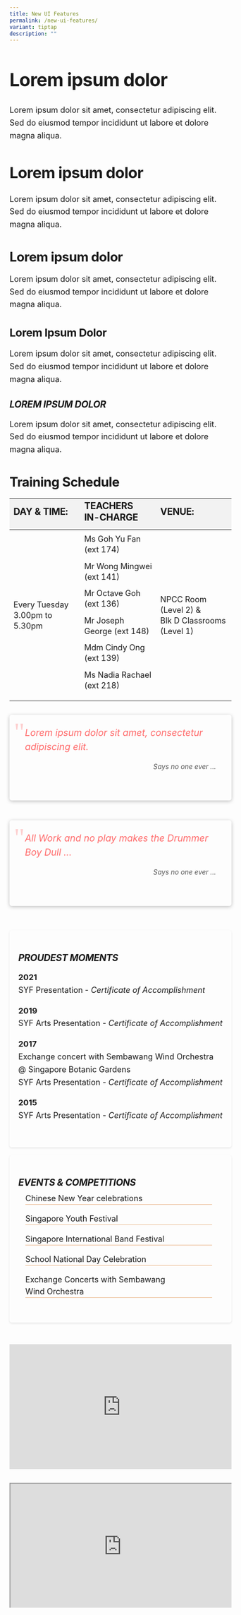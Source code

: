 ```yaml
---
title: New UI Features
permalink: /new-ui-features/
variant: tiptap
description: ""
---
```

<div class="yck-component">
	
<h1>Lorem ipsum dolor</h1>
                                        <p>
                                            Lorem ipsum dolor sit amet, consectetur adipiscing elit. Sed do eiusmod tempor incididunt ut labore et dolore magna aliqua.
                                        </p>
                                        <h2>Lorem ipsum dolor</h2>
                                        <p>
                                            Lorem ipsum dolor sit amet, consectetur adipiscing elit. Sed do eiusmod tempor incididunt ut labore et dolore magna aliqua.
                                        </p>
                                        <h3>Lorem ipsum dolor</h3>
                                        <p>
                                            Lorem ipsum dolor sit amet, consectetur adipiscing elit. Sed do eiusmod tempor incididunt ut labore et dolore magna aliqua.
                                        </p>
                                        <h4>Lorem ipsum dolor</h4>
                                        <p>
                                            Lorem ipsum dolor sit amet, consectetur adipiscing elit. Sed do eiusmod tempor incididunt ut labore et dolore magna aliqua.
                                        </p>
                                        <h5>Lorem ipsum dolor</h5>
                                        <p>
                                            Lorem ipsum dolor sit amet, consectetur adipiscing elit. Sed do eiusmod tempor incididunt ut labore et dolore magna aliqua.
                                        </p>
</div>

<div class="yck-component">
<h3>Training Schedule</h3>
                                        <table class="yck-table">
                                            <thead>
                                                <tr>
                                                    <th class="yck-th">
                                                        <h4 class="yck-h5">DAY &amp; TIME:</h4>
                                                    </th>
                                                    <th class="yck-th">
                                                        <h4 class="yck-h5">TEACHERS IN-CHARGE</h4>
                                                    </th>
                                                    <th class="yck-th">
                                                        <h4 class="yck-h5">VENUE:</h4>
                                                    </th>
                                                </tr>
                                            </thead>
                                            <tbody>
                                                <tr>
                                                    <td class="yck-td">Every Tuesday<br>3.00pm to 5.30pm</td>
                                                    <td class="yck-td">
                                                        <p>Ms Goh Yu Fan (ext 174)</p>
                                                        <p>Mr Wong Mingwei (ext 141)</p>
                                                        <p>Mr Octave Goh (ext 136)</p>
                                                        <p>Mr Joseph George (ext 148)</p>
                                                        <p>Mdm Cindy Ong (ext 139)</p>
                                                        <p>Ms Nadia Rachael (ext 218)</p>
                                                    </td>
                                                    <td class="yck-td">NPCC Room (Level 2) &amp;<br>Blk D Classrooms (Level 1)</td>
                                                </tr>
                                            </tbody>
                                        </table>	

</div>

<div class="yck-component">
<div class="bqcontainer">
                                    <div class="yck-flexbox-grid">
                                      <blockquote>
                                            <p>
                                                Lorem ipsum dolor sit amet, consectetur adipiscing elit. </p>
                                            <cite>Says no one ever ...</cite>
                                        </blockquote>
                                        <blockquote>
                                            <p>
                                                All Work and no play makes the Drummer Boy Dull ...
                                            </p>
                                            <cite>Says no one ever ...</cite>
                                        </blockquote>                                     
                                    </div>
                                </div>	

</div>

<div class="yck-component">
<div class="col-container">
                                    <div class="column">
                                        <h5>Proudest Moments</h5>
                                        <p>
                                            <b>2021</b><br>SYF Presentation - <em>Certificate of Accomplishment</em>
                                        </p>
                                        <p>
                                            <b>2019</b><br>SYF Arts Presentation - <em>Certificate of Accomplishment</em>
                                        </p>
                                        <p>
                                            <b>2017</b><br>
                                            Exchange concert with Sembawang Wind Orchestra @ Singapore Botanic Gardens<br>
                                            SYF Arts Presentation - <em>Certificate of Accomplishment</em>
                                        </p>
                                        <p>
                                            <b>2015</b><br>
                                            SYF Arts Presentation - <em>Certificate of Accomplishment</em>
                                        </p>
                                    </div>
                                    <div class="column">
                                        <h5>Events &amp; Competitions</h5>
                                        <ul>
                                            <li>Chinese New Year celebrations</li>
                                            <li>Singapore Youth Festival</li>
                                            <li>Singapore International Band Festival</li>
                                            <li>School National Day Celebration</li>
                                            <li>Exchange Concerts with Sembawang Wind Orchestra</li>
                                        </ul>
                                    </div>
                                </div>
	
</div>

<div class="yck-component">
	<div class="video-container">
		<iframe allowfullscreen="" allow="accelerometer; autoplay; clipboard-write; encrypted-media; gyroscope; picture-in-picture; web-share" frameborder="0" title="YCKSS 60th Anniversary Celebration Overview" src="https://www.youtube.com/embed/F9miy3c2ZRY?si=5nkNPSAdDBwbGriM" height="315" width="560"></iframe>
	</div>
	</div>
	
<div class="yck-component">
	<div class="video-container">
		<iframe allow="fullscreen" allowfullscreen="allowfullscreen" src="https://www.canva.com/design/DAGe2-EdzKQ/MIVdOE7NiCIk71xFFVnkHA/view?embed">
  </iframe>
	</div>
	</div>

<style>
	
:root {
    --yck-text-line-height: 1.6em;
    --yck-heading-line-height: 1.2em;
    --yck-heading-letter-spacing: -0.02em;
    --yck-spacing-unit: 1em;

    --yck-step--2: clamp(0.7813rem, 0.9263rem + -0.1872vw, 0.8889rem);
    --yck-step--1: clamp(0.9375rem, 1.0217rem + -0.1087vw, 1rem);
    --yck-step-0: clamp(1.125rem, 1.125rem + 0vw, 1.125rem);
    --yck-step-1: clamp(1.2656rem, 1.2363rem + 0.1467vw, 1.35rem);
    --yck-step-2: clamp(1.4238rem, 1.3556rem + 0.3412vw, 1.62rem);
    --yck-step-3: clamp(1.6018rem, 1.4828rem + 0.5951vw, 1.944rem);
    --yck-step-4: clamp(1.802rem, 1.6174rem + 0.9231vw, 2.3328rem);
    --yck-step-5: clamp(2.0273rem, 1.7587rem + 1.3427vw, 2.7994rem);

    --yck-space-s-xl: clamp(0.75rem, 0.7337rem + 1.9565vw, 2.7994rem);
    interpolate-size: allow-keywords;
}

.yck-component {
    line-height: var(--yck-text-line-height);
    letter-spacing: normal;
    font-size: var(--yck-step-0);
    margin-bottom: var(--yck-space-s-xl);
}

.yck-component h1,
.yck-component h2,
.yck-component h3,
.yck-component h4,
.yck-component h5,
.yck-component h6,
.yck-component p {
    overflow-wrap: break-word;
}

.yck-component h1,
.yck-component h2,
.yck-component h3,
.yck-component h4,
.yck-component h5,
.yck-component h6 {
    text-wrap: balance;
}

.yck-component p,
.yck-component ol li,
.yck-component ul li {
    text-wrap: pretty;
    margin-bottom: var(--yck-spacing-unit);
}

.yck-component *:last-child,
.yck-component ul li:last-child,
.yck-component ol li:last-child {
    margin-bottom: calc(var(--yck-space-s-xl)*1.2);
}

.yck-component .yck-h1,
.yck-component h1 {
    font-size: var(--yck-step-5);
    margin-bottom: var(--yck-space-s-xl);
    line-height: var(--yck-heading-line-height);
    letter-spacing: var(--yck-heading-letter-spacing);
}

.yck-component .yck-h2,
.yck-component h2 {
    font-size: var(--yck-step-4);
    margin-bottom: calc(var(--yck-space-s-xl) * 0.8);
    line-height: var(--yck-heading-line-height);
    letter-spacing: var(--yck-heading-letter-spacing);
}

.yck-component .yck-h3,
.yck-component h3 {
    font-size: var(--yck-step-3);
    margin-bottom: calc(var(--yck-space-s-xl) * 0.6);
    line-height: var(--yck-heading-line-height);
    letter-spacing: var(--yck-heading-letter-spacing);
}

.yck-component .yck-h4,
.yck-component h4 {
    font-size: var(--yck-step-2);
    margin-bottom: calc(var(--yck-space-s-xl) * 0.4);
    text-transform: capitalize;
    line-height: var(--yck-heading-line-height);
    letter-spacing: var(--yck-heading-letter-spacing);
}

.yck-component .yck-h5,
.yck-component h5 {
    font-size: var(--yck-step-1);
    margin-bottom: calc(var(--yck-space-s-xl) * 0.3);
    text-transform: uppercase;
    line-height: var(--yck-heading-line-height);
    letter-spacing: var(--yck-heading-letter-spacing);
}

.yck-component .yck-h6,
.yck-component h6 {
    font-size: var(--yck-step-0);
    margin-bottom: calc(var(--yck-spacing-unit) * 0.2);
    text-transform: uppercase;
    line-height: var(--yck-heading-line-height);
    letter-spacing: var(--yck-heading-letter-spacing);
}

.yck-component .yck-table {
    border-collapse: collapse;
    max-width: 100%;
    margin-top: 0.5em;
    margin-bottom: var(--yck-space-s-xl);
    font-size: var(--yck-step-0);
}

.yck-component .yck-th {
    background-color: #f2f2f2;
    text-align: left;
    border-bottom: 1px dotted #ddd;
    text-transform: uppercase;
}

.yck-component .yck-th h4,
.yck-component .yck-th h5,
.yck-component .yck-th h6 {
    margin: 0 0 0.5em;
}

.yck-component .yck-td {
    border-bottom: 1px dotted #ddd;
    min-width: 140px;
    max-width: 800px;
    word-wrap: break-word;
    padding-top: 0.5em;
    padding-bottom: 0.5em;
}

.yck-component .yck-table tbody .yck-td,
.yck-component .yck-table tbody .yck-td p {
    margin-top: 0;
    margin-bottom: 0.25em;
    line-height: 1.5rem;
    padding-bottom: 0.5em;
}

/* Apply margin-bottom only when it is the last table-date in the row or contains the last paragraph */
.yck-component .yck-table tbody tr:last-child .yck-td:last-child,
.yck-component .yck-table tbody tr:last-child .yck-td:last-child p:last-child {
    margin-bottom: calc(var(--yck-space-s-xl)*1.2);
}

.yck-component .col-container {
    width: 100%;
    max-width: 1000px;
    margin: 0 auto;

    /* CSS Multi-column Layout properties */
    column-count: 2;
    column-width: 320px;
    column-gap: 1.5em;
}

.yck-component .column {
    break-inside: avoid;
    /* Prevents content from breaking across columns */
    page-break-inside: avoid;
    /* For older browsers */
    padding: 20px;
    margin-bottom: var(--yck-spacing-unit);
    border-radius: 5px;
    box-shadow: 0 2px 4px rgba(0, 0, 0, 0.1);
}

/* Flexbox Grid */
.yck-component .yck-flexbox-grid {
    --yck-min: 22ch;
    --yck-gap: 1.5em;
    display: flex;
    flex-wrap: wrap;
    list-style: none;
    gap: var(--yck-gap);
}

.yck-component .yck-flexbox-grid>* {
    flex: 1 1 var(--yck-min);
    list-style: none;
}

/** Responsive Video or object container **/
.yck-component .video-container {
    position: relative;
    width: 100%;
    padding-bottom: 56.25%;
    /* 16:9 aspect ratio */
    height: 0;
    overflow: hidden;
    margin-bottom: var(--yck-space-s-xl);
}

.yck-component .video-container iframe {
    position: absolute;
    top: 0;
    left: 0;
    width: 100%;
    height: 100%;
}


/* Custom lists */
.yck-component .column ul,
.yck-component .column ol {
    list-style: none;
    margin: 0 auto;
    padding: 0px;
}

/* Apply the styles to the list items */
.yck-component .column ul li {
    margin-left: 1rem;
    margin-right: 1.5rem;
    line-height: 1.5em;
    border-bottom: 1px solid #eee;
    transition: right 1.25s ease-in-out;
}

/* Apply the animation on hover */
.yck-component .column ul li:hover {
    animation: fadeIn 1s forwards;
}

/* Revert the animation when not hovering */
.yck-component .column ul li:not(:hover) {
    animation: fadeOut 1s forwards;
}

/* Define the keyframes for the fade-in/out effect */
@keyframes fadeIn {
    from {
        border-bottom: 1px solid #eee;
    }

    to {
        border-bottom: 1px solid #e37f2a;
    }
}

/* Define the keyframes for the fade-out effect */
@keyframes fadeOut {
    from {
        border-bottom: 1px solid #e37f2a;
    }

    to {
        border-bottom: 1px solid #eee;
    }
}

/* Blockquotes */

.yck-component .bqcontainer {
    margin:  0 auto;
    width: 100%;
}

.yck-component blockquote {
    position: relative;
    padding: 25px 35px;
	  margin: 0 auto;
    margin-bottom: var(--yck-spacing-unit) !important;
    border-left:  none !important;
    border-radius: 5px;
    box-shadow: 0 2px 8px rgba(0, 0, 0, 0.25);
}

.yck-component blockquote p {
    color: #ff6b6b !important; 
    font-style: italic !important;
    font-size: var(--yck-step-1) !important;
    line-height: 1.5em !important;
    margin: 0;
}

.yck-component blockquote::before {
    content: '"';
    position: absolute;
    top: 25px;
    left: 10px;
    color: #ff6b6b !important;
    font-size: 60px;
    font-family: Georgia, serif;
    opacity: 0.3;
}

.yck-component cite {
    display: block;
    margin-top: var(--yck-spacing-unit);
    font-size: var(--yck-step--1);
    font-style: italic;
    color: #555;
    text-align: right;
}

.yck-component figure {
/*   border: thin #c0c0c0 solid; */
  display: flex;
  flex-flow: column;
/*   padding: 5px; */
  max-width: 100%;
  margin: auto;
}

.yck-component img { 
  max-width: 100%;  /* [9] Prevent images from overflowing their container. */
  height: auto; /* [9] Maintain aspect ratio while resizing. */ 
  display: block; /* [9] Prevent spacing issues by forcing images to start on a new line. */
}

.yck-component figcaption {
  background-color: rgba(255, 255, 255, 0.75);
  color: #333;
  font: italic var(--yck-step--1) sans-serif;
  padding: 5px;
  text-align: left;
}	
	
</style>